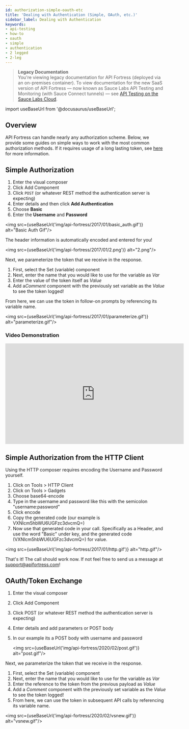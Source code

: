 ```yaml
---
id: authorization-simple-oauth-etc
title: 'Dealing with Authentication (Simple, OAuth, etc.)'
sidebar_label: Dealing with Authentication
keywords:
- api-testing
- how-to
- oauth
- simple
- authentication
- 2 legged
- 2-leg
---
```


<head>
  <meta name="robots" content="noindex" />
</head>

> **Legacy Documentation**<br/>You're viewing legacy documentation for API Fortress (deployed via an on-premises container). To view documentation for the new SaaS version of API Fortress &#8212; now known as Sauce Labs API Testing and Monitoring (with Sauce Connect tunnels) &#8212; see [API Testing on the Sauce Labs Cloud](/api-testing/).

import useBaseUrl from '@docusaurus/useBaseUrl';

## Overview

API Fortress can handle nearly any authorization scheme. Below, we provide some guides on simple ways to work with the most common authorization methods. If it requires usage of a long lasting token, see [here](https://apifortress.com/doc/using-long-lasting-tokens/) for more information.

## Simple Authorization

1. Enter the visual composer
2. Click Add Component
3. Click `POST` (or whatever REST method the authentication server is expecting)
4. Enter details and then click **Add Authentication**
5. Choose **Basic**
6. Enter the **Username** and **Password**

<img src={useBaseUrl('img/api-fortress/2017/01/basic_auth.gif')} alt="Basic Auth Gif"/>

The header information is automatically encoded and entered for you!

<img src={useBaseUrl('img/api-fortress/2017/01/2.png')} alt="2.png"/>

Next, we parameterize the token that we receive in the response.

1. First, select the Set (variable) component
2. Next, enter the name that you would like to use for the variable as _Var_
3. Enter the value of the token itself as _Value_
4. Add a*Comment* component with the previously set variable as the _Value_ to see the token logged!

From here, we can use the token in follow-on prompts by referencing its variable name.

<img src={useBaseUrl('img/api-fortress/2017/01/parameterize.gif')} alt="parameterize.gif"/>

### Video Demonstration

<iframe width="560" height="315" src="https://www.youtube.com/embed/5mCuYqkhuKo" frameborder="0" allow="accelerometer; autoplay; clipboard-write; encrypted-media; gyroscope; picture-in-picture" allowfullscreen></iframe>

## Simple Authorization from the HTTP Client

Using the HTTP composer requires encoding the Username and Password yourself.

1. Click on Tools > HTTP Client
2. Click on Tools > Gadgets
3. Choose base64-encode
4. Type in the username and password like this with the semicolon "username:password"
5. Click encode
6. Copy the generated code (our example is VXNlcm5hbWU6UGFzc3dvcmQ=)
7. Now use that generated code in your call. Specifically as a Header, and use the word "Basic" under key, and the generated code (VXNlcm5hbWU6UGFzc3dvcmQ=) for value.

<img src={useBaseUrl('img/api-fortress/2017/01/http.gif')} alt="http.gif"/>

That's it! The call should work now. If not feel free to send us a message at support@apifortress.com!

## OAuth/Token Exchange

1. Enter the visual composer
2. Click Add Component
3. Click POST (or whatever REST method the authentication server is expecting)
4. Enter details and add parameters or POST body
5. In our example its a POST body with username and password

   <img src={useBaseUrl('img/api-fortress/2020/02/post.gif')} alt="post.gif"/>

Next, we parameterize the token that we receive in the response.

1. First, select the Set (variable) component
2. Next, enter the name that you would like to use for the variable as _Var_
3. Enter the reference to the token from the previous payload as _Value_
4. Add a _Comment_ component with the previously set variable as the _Value_ to see the token logged!
5. From here, we can use the token in subsequent API calls by referencing its variable name.

<img src={useBaseUrl('img/api-fortress/2020/02/vsnew.gif')} alt="vsnew.gif"/>
